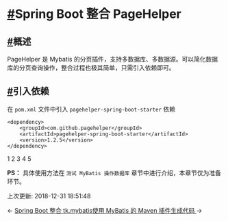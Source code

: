 # [#](https://funtl.com/zh/spring-boot-mybatis/Spring-Boot-整合-PageHelper.html#spring-boot-整合-pagehelper)Spring Boot 整合 PageHelper

## [#](https://funtl.com/zh/spring-boot-mybatis/Spring-Boot-整合-PageHelper.html#概述)概述

PageHelper 是 Mybatis 的分页插件，支持多数据库、多数据源。可以简化数据库的分页查询操作，整合过程也极其简单，只需引入依赖即可。

## [#](https://funtl.com/zh/spring-boot-mybatis/Spring-Boot-整合-PageHelper.html#引入依赖)引入依赖

在 `pom.xml` 文件中引入 `pagehelper-spring-boot-starter` 依赖

```text
<dependency>
    <groupId>com.github.pagehelper</groupId>
    <artifactId>pagehelper-spring-boot-starter</artifactId>
    <version>1.2.5</version>
</dependency>
```

1
2
3
4
5

**PS：** 具体使用方法在 `测试 MyBatis 操作数据库` 章节中进行介绍，本章节仅为准备环节。

上次更新: 2018-12-31 18:51:48

← [Spring Boot 整合 tk.mybatis](https://funtl.com/zh/spring-boot-mybatis/Spring-Boot-整合-tk-mybatis.html)[使用 MyBatis 的 Maven 插件生成代码 ](https://funtl.com/zh/spring-boot-mybatis/使用-MyBatis-的-Maven-插件生成代码.html)→